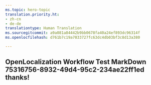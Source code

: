 ```yaml
---
ms.topic: hero-topic
translation.priority.ht:
- zh-cn
- de-de
translationtype: Human Translation
ms.sourcegitcommit: a9a081a84442b9bb0678fa40a24ef893dc96314f
ms.openlocfilehash: d761b7c19a7033727fc63dc4db03bf3c8d13a380

---
```

## OpenLocalization Workflow Test MarkDown 75316756-8932-49d4-95c2-234ae22ff1ed thanks!



<!--HONumber=Jul16_HO3-->



